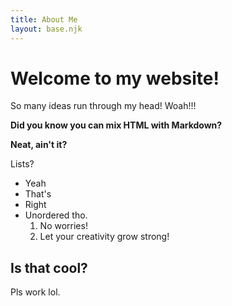 ```yaml
---
title: About Me
layout: base.njk
---
```


# Welcome to my website!

So many ideas run through my head! Woah!!!

<strong>Did you know you can mix HTML with Markdown?</strong>

**Neat, ain't it?**

Lists?
- Yeah
- That's
- Right
- Unordered tho.
  1. No worries!
  2. Let your creativity grow strong!

## Is that cool?

Pls work lol.
